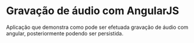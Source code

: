 # Gravação de áudio com AngularJS

Aplicação que demonstra como pode ser efetuada gravação de áudio com angular, posteriormente podendo ser persistida.
